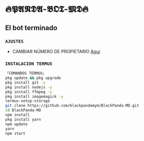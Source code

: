 # **🔥𝕻𝕬𝕹𝕯𝕬-𝕭𝕺𝕿-𝕸𝕯🔥**

## El bot terminado 

### `AJUSTES`
- CAMBIAR NÚMERO DE PROPIETARIO [Aqui](https://github.com/blackpandamym/BlackPanda-MD/blob/master/config.js)

### `INSTALACION TERMUX`
```bash
「𝙲𝙾𝙼𝙰𝙽𝙳𝙾𝚂 𝚃𝙴𝚁𝙼𝚄𝚇」
pkg update && pkg upgrade
pkg install git -y
pkg install nodejs -y
pkg install ffmpeg -y
pkg install imagemagick -y
termux-setup-storage
git clone https://github.com/blackpandamym/BlackPanda-MD.git
cd BlackPanda-MD
npm install
pkg install yarn
npm update
yarn
npm start
